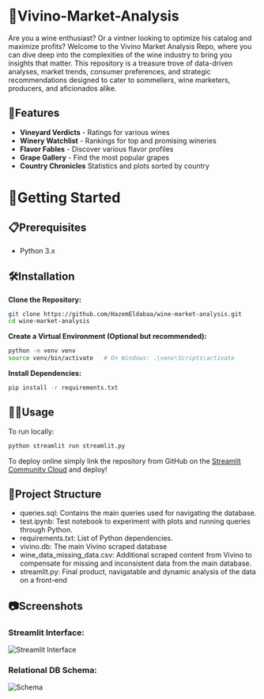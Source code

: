 # 🍷Vivino-Market-Analysis

Are you a wine enthusiast? Or a vintner looking to optimize his catalog and maximize profits? Welcome to the Vivino Market Analysis Repo, where you can dive deep into the complexities of the wine industry to bring you insights that matter. This repository is a treasure trove of data-driven analyses, market trends, consumer preferences, and strategic recommendations designed to cater to sommeliers, wine marketers, producers, and aficionados alike.

## 🚀Features

- **Vineyard Verdicts** - Ratings for various wines
- **Winery Watchlist** - Rankings for top and promising wineries
- **Flavor Fables** - Discover various flavor profiles
- **Grape Gallery** - Find the most popular grapes
- **Country Chronicles** Statistics and plots sorted by country

# 🏁Getting Started

## 📋Prerequisites
- Python 3.x
## 🛠️Installation

**Clone the Repository:**

```bash
git clone https://github.com/HazemEldabaa/wine-market-analysis.git
cd wine-market-analysis
```
**Create a Virtual Environment (Optional but recommended):**

```bash
python -m venv venv
source venv/bin/activate   # On Windows: .\venv\Scripts\activate
```
**Install Dependencies:**

```bash
pip install -r requirements.txt
```
## 👩‍💻Usage
To run locally:

```bash
python streamlit run streamlit.py
```
To deploy online simply link the repository from GitHub on the [Streamlit Community Cloud](https://streamlit.io/cloud) and deploy!

##  📁Project Structure
- queries.sql: Contains the main queries used for navigating the database.
- test.ipynb: Test notebook to experiment with plots and running queries through Python.
- requirements.txt: List of Python dependencies.
- vivino.db: The main Vivino scraped database
- wine_data_missing_data.csv: Additional scraped content from Vivino to compensate for missing and inconsistent data from the main database.
- streamlit.py: Final product, navigatable and dynamic analysis of the data on a front-end
## 📷Screenshots
### Streamlit Interface:
![Streamlit Interface](https://i.ibb.co/KVSkX9c/image.png)
### Relational DB Schema:
![Schema](https://i.ibb.co/v1VKQLC/vivino-db-diagram-horizontal.png)
